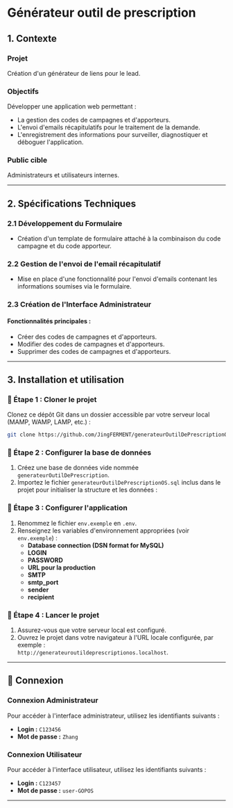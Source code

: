 # Générateur outil de prescription

## 1. Contexte

### Projet
Création d'un générateur de liens pour le lead.

### Objectifs
Développer une application web permettant :
- La gestion des codes de campagnes et d'apporteurs.
- L'envoi d'emails récapitulatifs pour le traitement de la demande.
- L'enregistrement des informations pour surveiller, diagnostiquer et déboguer l'application.

### Public cible
Administrateurs et utilisateurs internes.

---

## 2. Spécifications Techniques

### 2.1 Développement du Formulaire
- Création d'un template de formulaire attaché à la combinaison du code campagne et du code apporteur.

### 2.2 Gestion de l'envoi de l'email récapitulatif
- Mise en place d'une fonctionnalité pour l'envoi d'emails contenant les informations soumises via le formulaire.

### 2.3 Création de l'Interface Administrateur

#### Fonctionnalités principales :
- Créer des codes de campagnes et d'apporteurs.
- Modifier des codes de campagnes et d'apporteurs.
- Supprimer des codes de campagnes et d'apporteurs.

---

## 3. Installation et utilisation

### 🔧 Étape 1 : Cloner le projet
Clonez ce dépôt Git dans un dossier accessible par votre serveur local (MAMP, WAMP, LAMP, etc.) :
```bash
git clone https://github.com/JingFERMENT/generateurOutilDePrescriptionOS
```

### 🔧 Étape 2 : Configurer la base de données
1. Créez une base de données vide nommée `generateurOutilDePrescription`.
2. Importez le fichier `generateurOutilDePrescriptionOS.sql` inclus dans le projet pour initialiser la structure et les données :

### 🔧 Étape 3 : Configurer l'application
1. Renommez le fichier `env.exemple` en `.env`.
2. Renseignez les variables d'environnement appropriées (voir `env.exemple`) :
    - **Database connection (DSN format for MySQL)**
    - **LOGIN**
    - **PASSWORD**
    - **URL pour la production**
    - **SMTP**
    - **smtp_port**
    - **sender**
    - **recipient**

### 🔧 Étape 4 : Lancer le projet
1. Assurez-vous que votre serveur local est configuré.
2. Ouvrez le projet dans votre navigateur à l'URL locale configurée, par exemple :  
   `http://generateuroutildeprescriptionos.localhost`.

---

## 🔐 Connexion

### Connexion Administrateur
Pour accéder à l'interface administrateur, utilisez les identifiants suivants :
- **Login :** `C123456`
- **Mot de passe :** `Zhang`

### Connexion Utilisateur
Pour accéder à l'interface utilisateur, utilisez les identifiants suivants :
- **Login :** `C123457`
- **Mot de passe :** `user-GOPOS`

---


